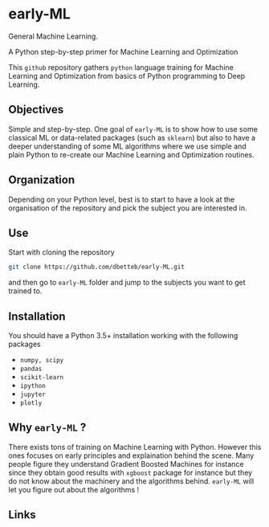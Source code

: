 # early-ML
General Machine Learning.

A Python step-by-step primer for Machine Learning and Optimization

This `github` repository gathers `python` language training for Machine Learning and Optimization from basics of Python programming to Deep Learning.

## Objectives

Simple and step-by-step. One goal of `early-ML` is to show how to use some classical ML or data-related packages (such as `sklearn`) but also to have a deeper understanding of some ML algorithms where we use simple and plain Python to re-create our Machine Learning and Optimization routines.

## Organization

Depending on your Python level, best is to start to have a look at the organisation of the repository and pick the subject you are interested in.

## Use

Start with cloning the repository

```bash
git clone https://github.com/dbetteb/early-ML.git
```

and then go to `early-ML` folder and jump to the subjects you want to get trained to.

## Installation

You should have a Python 3.5+ installation working with the following packages
- `numpy, scipy`
- `pandas`
- `scikit-learn`
- `ipython`
- `jupyter`
- `plotly`

## Why `early-ML` ?

There exists tons of training on Machine Learning with Python. However this ones focuses on early principles and explaination behind the scene. Many people figure they understand Gradient Boosted Machines for instance since they obtain good results with `xgboost` package for instance but they do not know about the machinery and the algorithms behind. `early-ML` will let you figure out about the algorithms !


## Links



